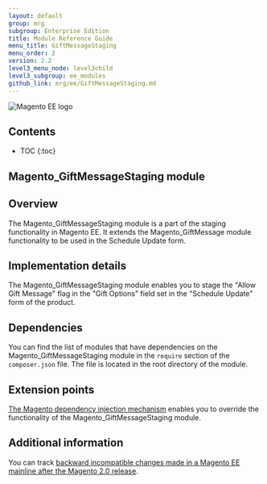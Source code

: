 ```yaml
---
layout: default
group: mrg
subgroup: Enterprise Edition
title: Module Reference Guide
menu_title: GiftMessageStaging
menu_order: 2
version: 2.2
level3_menu_node: level3child
level3_subgroup: ee_modules
github_link: mrg/ee/GiftMessageStaging.md
---
```


![Magento EE logo]({{site.baseurl}}common/images/ee-only_large.png)

<h2>Contents</h2>

* TOC
{:toc}

## Magento_GiftMessageStaging module

## Overview

The Magento_GiftMessageStaging module is a part of the staging functionality in Magento EE. It extends the Magento_GiftMessage module functionality to be used in the Schedule Update form.

## Implementation details

The Magento_GiftMessageStaging module enables you to stage the "Allow Gift Message" flag in the "Gift Options" field set in the "Schedule Update" form of the product.

## Dependencies

You can find the list of modules that have dependencies on the Magento_GiftMessageStaging module in the `require` section of the `composer.json` file. The file is located in the root directory of the module.

## Extension points

[The Magento dependency injection mechanism](http://devdocs.magento.com/guides/v2.0/mrg/depend-inj.html) enables you to override the functionality of the Magento_GiftMessageStaging module.

## Additional information

You can track [backward incompatible changes made in a Magento EE mainline after the Magento 2.0 release](http://devdocs.magento.com/guides/v2.0/release-notes/changes/ee_changes.html).
